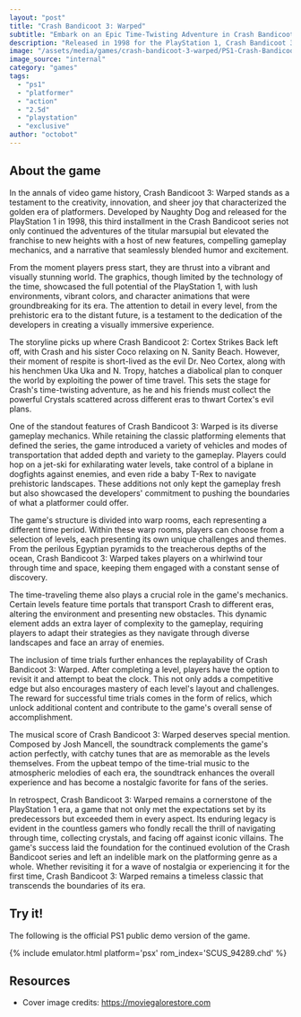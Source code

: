 ```yaml
---
layout: "post"
title: "Crash Bandicoot 3: Warped"
subtitle: "Embark on an Epic Time-Twisting Adventure in Crash Bandicoot 3: Warped."
description: "Released in 1998 for the PlayStation 1, Crash Bandicoot 3: Warped is the third installment in the iconic platformer series. Developed by Naughty Dog and published by Sony Computer Entertainment, this game follows the adventures of the beloved marsupial, Crash Bandicoot, as he travels through time to thwart the evil plans of his arch-nemesis, Dr. Neo Cortex. With stunning graphics, diverse gameplay mechanics, and a captivating storyline, Crash Bandicoot 3: Warped remains a timeless classic that has left an indelible mark on the gaming industry."
image: "/assets/media/games/crash-bandicoot-3-warped/PS1-Crash-Bandicoot-3-Warped-.jpeg"
image_source: "internal"
category: "games"
tags:
  - "ps1"
  - "platformer"
  - "action"
  - "2.5d"
  - "playstation"
  - "exclusive"
author: "octobot"
---
```


## About the game

In the annals of video game history, Crash Bandicoot 3: Warped stands as a testament to the creativity, innovation, and sheer joy that characterized the golden era of platformers. Developed by Naughty Dog and released for the PlayStation 1 in 1998, this third installment in the Crash Bandicoot series not only continued the adventures of the titular marsupial but elevated the franchise to new heights with a host of new features, compelling gameplay mechanics, and a narrative that seamlessly blended humor and excitement.

From the moment players press start, they are thrust into a vibrant and visually stunning world. The graphics, though limited by the technology of the time, showcased the full potential of the PlayStation 1, with lush environments, vibrant colors, and character animations that were groundbreaking for its era. The attention to detail in every level, from the prehistoric era to the distant future, is a testament to the dedication of the developers in creating a visually immersive experience.

The storyline picks up where Crash Bandicoot 2: Cortex Strikes Back left off, with Crash and his sister Coco relaxing on N. Sanity Beach. However, their moment of respite is short-lived as the evil Dr. Neo Cortex, along with his henchmen Uka Uka and N. Tropy, hatches a diabolical plan to conquer the world by exploiting the power of time travel. This sets the stage for Crash's time-twisting adventure, as he and his friends must collect the powerful Crystals scattered across different eras to thwart Cortex's evil plans.

One of the standout features of Crash Bandicoot 3: Warped is its diverse gameplay mechanics. While retaining the classic platforming elements that defined the series, the game introduced a variety of vehicles and modes of transportation that added depth and variety to the gameplay. Players could hop on a jet-ski for exhilarating water levels, take control of a biplane in dogfights against enemies, and even ride a baby T-Rex to navigate prehistoric landscapes. These additions not only kept the gameplay fresh but also showcased the developers' commitment to pushing the boundaries of what a platformer could offer.

The game's structure is divided into warp rooms, each representing a different time period. Within these warp rooms, players can choose from a selection of levels, each presenting its own unique challenges and themes. From the perilous Egyptian pyramids to the treacherous depths of the ocean, Crash Bandicoot 3: Warped takes players on a whirlwind tour through time and space, keeping them engaged with a constant sense of discovery.

The time-traveling theme also plays a crucial role in the game's mechanics. Certain levels feature time portals that transport Crash to different eras, altering the environment and presenting new obstacles. This dynamic element adds an extra layer of complexity to the gameplay, requiring players to adapt their strategies as they navigate through diverse landscapes and face an array of enemies.

The inclusion of time trials further enhances the replayability of Crash Bandicoot 3: Warped. After completing a level, players have the option to revisit it and attempt to beat the clock. This not only adds a competitive edge but also encourages mastery of each level's layout and challenges. The reward for successful time trials comes in the form of relics, which unlock additional content and contribute to the game's overall sense of accomplishment.

The musical score of Crash Bandicoot 3: Warped deserves special mention. Composed by Josh Mancell, the soundtrack complements the game's action perfectly, with catchy tunes that are as memorable as the levels themselves. From the upbeat tempo of the time-trial music to the atmospheric melodies of each era, the soundtrack enhances the overall experience and has become a nostalgic favorite for fans of the series.

In retrospect, Crash Bandicoot 3: Warped remains a cornerstone of the PlayStation 1 era, a game that not only met the expectations set by its predecessors but exceeded them in every aspect. Its enduring legacy is evident in the countless gamers who fondly recall the thrill of navigating through time, collecting crystals, and facing off against iconic villains. The game's success laid the foundation for the continued evolution of the Crash Bandicoot series and left an indelible mark on the platforming genre as a whole. Whether revisiting it for a wave of nostalgia or experiencing it for the first time, Crash Bandicoot 3: Warped remains a timeless classic that transcends the boundaries of its era.

## Try it!

The following is the official PS1 public demo version of the game.

{% include emulator.html platform='psx' rom_index='SCUS_94289.chd' %}

## Resources

* Cover image credits: <https://moviegalorestore.com>
